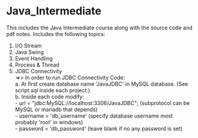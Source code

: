 # Java_Intermediate
This includes the Java Intermediate course along with the source code and pdf notes.
Includes the following topics:
  1. I/O Stream
  2. Java Swing
  3. Event Handling
  4. Process & Thread
  5. JDBC Connectivity\
      =>> In order to run JDBC Connectivity Code:\
            a. At first create database name 'JavaJDBC' in MySQL database. (See script.sql inside each project.)\
            b. Inside each code modify:\
                    - url = "jdbc:MySQL://localhost:3306/JavaJDBC"; (subprotocol can be MySQL or mariadb that depends)\
                    - username = 'db_username' (specify database username most probably 'root' in windows)\
                    - password = 'db_password' (leave blank if no any password is set)
